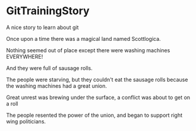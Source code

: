 # GitTrainingStory

A nice story to learn about git

Once upon a time there was a magical land named Scottlogica.

Nothing seemed out of place except there were washing machines EVERYWHERE!

And they were full of sausage rolls.

The people were starving, but they couldn't eat the sausage rolls because the washing machines had a great union.

Great unrest was brewing under the surface, a conflict was about to get on a roll

The people resented the power of the union, and began to support right wing politicians.
